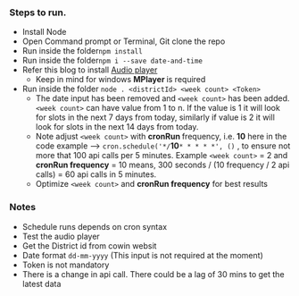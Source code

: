 ### Steps to run.
- Install Node
- Open Command prompt or Terminal, Git clone the repo
- Run inside the folder```npm install```
- Run inside the folder```npm i --save date-and-time```
- Refer this blog to install [Audio player](https://thisdavej.com/node-js-playing-sounds-to-provide-notifications/)
    * Keep in mind for windows <b> MPlayer </b> is required  
- Run inside the folder ```node . <districtId> <week count> <Token>```
    * The date input has been removed and ``` <week count> ``` has been added. ``` <week count> ``` can have value from 1 to n. If the value is 1 it will look for slots in the next 7 days from today, similarly if value is 2 it will look for slots in the next 14 days from today.
    * Note adjust ``` <week count> ``` with <b> cronRun </b> frequency, i.e. <b>10</b> here in the code example -->  ``` cron.schedule('*/ ```<b>10</b>``` * * * * *', () ``` , to ensure not more that 100 api calls per 5 minutes. Example ```<week count>``` = 2 and <b>cronRun frequency</b> = 10 means, 300 seconds / (10 frequency / 2 api calls) = 60 api calls in 5 minutes.
    * Optimize ``` <week count> ``` and <b>cronRun frequency</b> for best results

### Notes
- Schedule runs depends on cron syntax
- Test the audio player
- Get the District id from cowin websit
- Date format ```dd-mm-yyyy``` (This input is not required at the moment)
- Token is not mandatory
- There is a change in api call. There could be a lag of 30 mins to get the latest data
